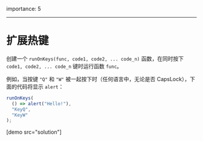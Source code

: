 importance: 5

---

# 扩展热键

创建一个 `runOnKeys(func, code1, code2, ... code_n)` 函数，在同时按下 `code1, code2, ... code_n` 键时运行函数 `func`。

例如，当按键 `"Q"` 和 `"W"` 被一起按下时（任何语言中，无论是否 CapsLock），下面的代码将显示 `alert`：

```js no-beautify
runOnKeys(
  () => alert("Hello!"),
  "KeyQ",
  "KeyW"
);
```

[demo src="solution"]
